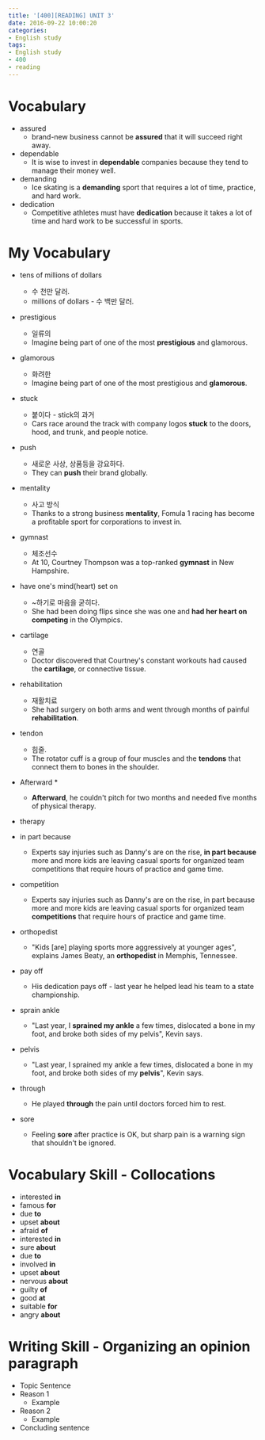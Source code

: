 ```yaml
---
title: '[400][READING] UNIT 3'
date: 2016-09-22 10:00:20
categories: 
- English study
tags:
- English study
- 400
- reading
---
```


# Vocabulary
* assured
    * brand-new business cannot be **assured** that it will succeed right away. 
* dependable
    * It is wise to invest in **dependable** companies because they tend to manage their money well.
* demanding
    * Ice skating is a **demanding** sport that requires a lot of time, practice, and hard work.
* dedication
    * Competitive athletes must have **dedication** because it takes a lot of time and hard work to be successful in sports.  

# My Vocabulary
* tens of millions of dollars
    * 수 천만 달러.
    * millions of dollars - 수 백만 달러.
* prestigious
    * 일류의
    * Imagine being part of one of the most **prestigious** and glamorous.
* glamorous
    * 화려한
    * Imagine being part of one of the most prestigious and **glamorous**.
* stuck
    * 붙이다 - stick의 과거 
    * Cars race around the track with company logos **stuck** to the doors, hood, and trunk, and people notice.
* push 
    * 새로운 사상, 상품등을 강요하다.
    * They can **push** their brand globally.
* mentality
    * 사고 방식
    * Thanks to a strong business **mentality**, Fomula 1 racing has become a profitable sport for corporations to invest in.
* gymnast
    * 체조선수
    * At 10, Courtney Thompson was a top-ranked **gymnast** in New Hampshire.
* have one's mind(heart) set on
    * ~하기로 마음을 굳히다.
    * She had been doing flips since she was one and **had her heart on competing** in the Olympics.
* cartilage
    * 연골
    * Doctor discovered that Courtney's constant workouts had caused the **cartilage**, or connective tissue.
* rehabilitation
    * 재활치료
    * She had surgery on both arms and went through months of painful **rehabilitation**.
* tendon
    * 힘줄.
    * The rotator cuff is a group of four muscles and the **tendons** that connect them to bones in the shoulder.
* Afterward
    * 
    * **Afterward**, he couldn't pitch for two months and needed five months of physical therapy.
* therapy

* in part because
    * Experts say injuries such as Danny's are on the rise, **in part because** more and more kids are leaving casual sports for organized team competitions that require hours of practice and game time.
* competition
    * Experts say injuries such as Danny's are on the rise, in part because more and more kids are leaving casual sports for organized team **competitions** that require hours of practice and game time.
* orthopedist
    * "Kids [are] playing sports more aggressively at younger ages", explains James Beaty, an **orthopedist** in Memphis, Tennessee.
* pay off
    * His dedication pays off - last year he helped lead his team to a state championship.
* sprain ankle
    * "Last year, I **sprained my ankle** a few times, dislocated a bone in my foot, and broke both sides of my pelvis", Kevin says.
* pelvis
    * "Last year, I sprained my ankle a few times, dislocated a bone in my foot, and broke both sides of my **pelvis**", Kevin says.
* through
    * He played **through** the pain until doctors forced him to rest.
* sore
    * Feeling **sore** after practice is OK, but sharp pain is a warning sign that shouldn't be ignored.

# Vocabulary Skill - Collocations
* interested **in**
* famous **for**
* due **to**
* upset **about**
* afraid **of**
* interested **in**
* sure **about**
* due **to**
* involved **in**
* upset **about**
* nervous **about**
* guilty **of**
* good **at**
* suitable **for**
* angry **about**

# Writing Skill - Organizing an opinion paragraph
* Topic Sentence
* Reason 1
    * Example
* Reason 2
    * Example
* Concluding sentence
